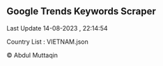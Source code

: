 

## Google Trends Keywords Scraper 
 
Last Update 14-08-2023 , 22:14:54

Country List :
VIETNAM.json



© Abdul Muttaqin 
